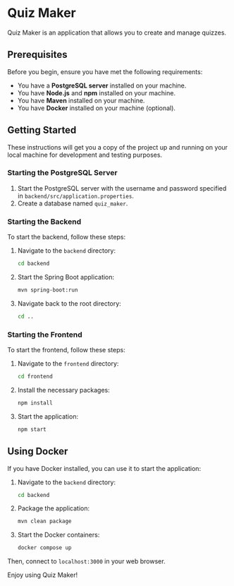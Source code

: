 # Quiz Maker

Quiz Maker is an application that allows you to create and manage quizzes. 

## Prerequisites

Before you begin, ensure you have met the following requirements:

- You have a **PostgreSQL server** installed on your machine.
- You have **Node.js** and **npm** installed on your machine.
- You have **Maven** installed on your machine.
- You have **Docker** installed on your machine (optional).

## Getting Started

These instructions will get you a copy of the project up and running on your local machine for development and testing purposes.

### Starting the PostgreSQL Server

1. Start the PostgreSQL server with the username and password specified in `backend/src/application.properties`.
2. Create a database named `quiz_maker`.

### Starting the Backend

To start the backend, follow these steps:

1. Navigate to the `backend` directory:
    ```bash
    cd backend
    ```
2. Start the Spring Boot application:
    ```bash
    mvn spring-boot:run
    ```
3. Navigate back to the root directory:
    ```bash
    cd ..
    ```

### Starting the Frontend

To start the frontend, follow these steps:

1. Navigate to the `frontend` directory:
    ```bash
    cd frontend
    ```
2. Install the necessary packages:
    ```bash
    npm install
    ```
3. Start the application:
    ```bash
    npm start
    ```

## Using Docker

If you have Docker installed, you can use it to start the application:

1. Navigate to the `backend` directory:
    ```bash
    cd backend
    ```
2. Package the application:
    ```bash
    mvn clean package
    ```
3. Start the Docker containers:
    ```bash
    docker compose up
    ```

Then, connect to `localhost:3000` in your web browser.

Enjoy using Quiz Maker!
